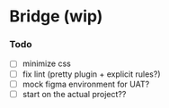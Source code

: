 # Bridge (wip)

### Todo

- [ ] minimize css
- [ ] fix lint (pretty plugin + explicit rules?)
- [ ] mock figma environment for UAT?
- [ ] start on the actual project??

